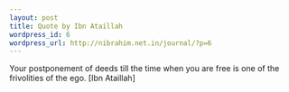 ```yaml
--- 
layout: post
title: Quote by Ibn Ataillah
wordpress_id: 6
wordpress_url: http://nibrahim.net.in/journal/?p=6
---
```

Your postponement of deeds till the time when you are free is one of the frivolities of the ego. [Ibn Ataillah]

